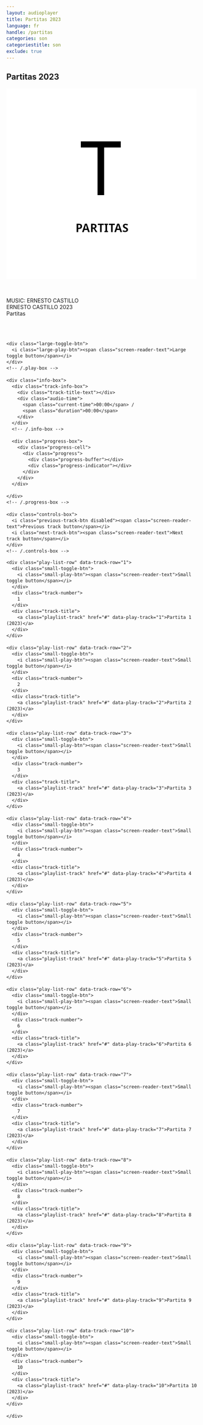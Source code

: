 ```yaml
---
layout: audioplayer
title: Partitas 2023
language: fr
handle: /partitas
categories: son
categoriestitle: son
exclude: true
---
```

## Partitas 2023 
<a href="/Partitas" title="Partitas"><a rel="lightbox" data-lightbox="example-1" href="/images/Partitas.jpg" title="Partitas Cover"><img src="/images/Partitas.jpg" alt="Partitas Cover" class="img-left"></a></a>
  
<br />  

MUSIC: ERNESTO CASTILLO  
ERNESTO CASTILLO 2023  
Partitas   
  
<br style="clear:both" />
<br style="clear:both" />

<div class="container">
  <audio id="audio" preload="none" tabindex="0">
    			<source src="https://docs.google.com/uc?export=open&id=1hZ7f3O45fOIBJhK_1ocM4ZxmOwFpUuW2" data-track-number="1" />
    			Your browser does not support HTML5 audio. 
    			<source src="https://docs.google.com/uc?export=open&id=1SpL6YKjd1x2pY9PQ_atRlh1iSmuGTIrP" data-track-number="2" />
    			Your browser does not support HTML5 audio. 
    			<source src="https://docs.google.com/uc?export=open&id=1vCV6GTwZCJETEfS4anGa5j5d4XDPEXkB" data-track-number="3" />
    			Your browser does not support HTML5 audio.
    			<source src="https://docs.google.com/uc?export=open&id=1LQN5MzME-g4YI5EdsZAAT8b5YlyyTwJj" data-track-number="4" />
    			Your browser does not support HTML5 audio.  
    			<source src="https://docs.google.com/uc?export=open&id=1hXRdVzr0BRxPre6TYfE0dF2Oq5mWIXBX" data-track-number="5" />
    			Your browser does not support HTML5 audio.      			
    			<source src="https://docs.google.com/uc?export=open&id=1NRwCQoJ338GH3dKsvnF6HuNBucTz1Uc1" data-track-number="6" />
    			Your browser does not support HTML5 audio.  
    			<source src="https://docs.google.com/uc?export=open&id=1ZM-jcJyKwM0Y3OsCqzhrdiF0pOpVh09s" data-track-number="7" />
    			Your browser does not support HTML5 audio.  
    			<source src="https://docs.google.com/uc?export=open&id=1ts9fjjrmz_tOnSZgyGCLCmeQ_u5yYJr5" data-track-number="8" />
    			Your browser does not support HTML5 audio.  
    			<source src="https://docs.google.com/uc?export=open&id=1BB-tLOYye2_DbTXfzcx0M1sumzOCNSub" data-track-number="9" />
    			Your browser does not support HTML5 audio.  
                <source src="https://docs.google.com/uc?export=open&id=1B5H7YgB32iaDFHDgnXTnexdTk9CZ4haA" data-track-number="10" />
    			Your browser does not support HTML5 audio.  
    		</audio>

  <div class="player">

    <div class="large-toggle-btn">
      <i class="large-play-btn"><span class="screen-reader-text">Large toggle button</span></i>
    </div>
    <!-- /.play-box -->

    <div class="info-box">
      <div class="track-info-box">
        <div class="track-title-text"></div>
        <div class="audio-time">
          <span class="current-time">00:00</span> /
          <span class="duration">00:00</span>
        </div>
      </div>
      <!-- /.info-box -->

      <div class="progress-box">
        <div class="progress-cell">
          <div class="progress">
            <div class="progress-buffer"></div>
            <div class="progress-indicator"></div>
          </div>
        </div>
      </div>

    </div>
    <!-- /.progress-box -->

    <div class="controls-box">
      <i class="previous-track-btn disabled"><span class="screen-reader-text">Previous track button</span></i>
      <i class="next-track-btn"><span class="screen-reader-text">Next track button</span></i>
    </div>
    <!-- /.controls-box -->

  </div>
  <!-- /.player -->

  <div class="play-list">

    <div class="play-list-row" data-track-row="1">
      <div class="small-toggle-btn">
        <i class="small-play-btn"><span class="screen-reader-text">Small toggle button</span></i>
      </div>
      <div class="track-number">
        1
      </div>
      <div class="track-title">
        <a class="playlist-track" href="#" data-play-track="1">Partita 1 (2023)</a>
      </div>
    </div>

    <div class="play-list-row" data-track-row="2">
      <div class="small-toggle-btn">
        <i class="small-play-btn"><span class="screen-reader-text">Small toggle button</span></i>
      </div>
      <div class="track-number">
        2
      </div>
      <div class="track-title">
        <a class="playlist-track" href="#" data-play-track="2">Partita 2 (2023)</a>
      </div>
    </div>
    
    <div class="play-list-row" data-track-row="3">
      <div class="small-toggle-btn">
        <i class="small-play-btn"><span class="screen-reader-text">Small toggle button</span></i>
      </div>
      <div class="track-number">
        3
      </div>
      <div class="track-title">
        <a class="playlist-track" href="#" data-play-track="3">Partita 3 (2023)</a>
      </div>
    </div>
    
    <div class="play-list-row" data-track-row="4">
      <div class="small-toggle-btn">
        <i class="small-play-btn"><span class="screen-reader-text">Small toggle button</span></i>
      </div>
      <div class="track-number">
        4
      </div>
      <div class="track-title">
        <a class="playlist-track" href="#" data-play-track="4">Partita 4 (2023)</a>
      </div>
    </div>
  
    <div class="play-list-row" data-track-row="5">
      <div class="small-toggle-btn">
        <i class="small-play-btn"><span class="screen-reader-text">Small toggle button</span></i>
      </div>
      <div class="track-number">
        5
      </div>
      <div class="track-title">
        <a class="playlist-track" href="#" data-play-track="5">Partita 5 (2023)</a>
      </div>
    </div>
    
    <div class="play-list-row" data-track-row="6">
      <div class="small-toggle-btn">
        <i class="small-play-btn"><span class="screen-reader-text">Small toggle button</span></i>
      </div>
      <div class="track-number">
        6
      </div>
      <div class="track-title">
        <a class="playlist-track" href="#" data-play-track="6">Partita 6 (2023)</a>
      </div>
    </div>  
    
    <div class="play-list-row" data-track-row="7">
      <div class="small-toggle-btn">
        <i class="small-play-btn"><span class="screen-reader-text">Small toggle button</span></i>
      </div>
      <div class="track-number">
        7
      </div>
      <div class="track-title">
        <a class="playlist-track" href="#" data-play-track="7">Partita 7 (2023)</a>
      </div>
    </div>   
    
    <div class="play-list-row" data-track-row="8">
      <div class="small-toggle-btn">
        <i class="small-play-btn"><span class="screen-reader-text">Small toggle button</span></i>
      </div>
      <div class="track-number">
        8
      </div>
      <div class="track-title">
        <a class="playlist-track" href="#" data-play-track="8">Partita 8 (2023)</a>
      </div>
    </div>   
    
    <div class="play-list-row" data-track-row="9">
      <div class="small-toggle-btn">
        <i class="small-play-btn"><span class="screen-reader-text">Small toggle button</span></i>
      </div>
      <div class="track-number">
        9
      </div>
      <div class="track-title">
        <a class="playlist-track" href="#" data-play-track="9">Partita 9 (2023)</a>
      </div>
    </div>   
    
    <div class="play-list-row" data-track-row="10">
      <div class="small-toggle-btn">
        <i class="small-play-btn"><span class="screen-reader-text">Small toggle button</span></i>
      </div>
      <div class="track-number">
        10
      </div>
      <div class="track-title">
        <a class="playlist-track" href="#" data-play-track="10">Partita 10 (2023)</a>
      </div>
    </div>   
    
    </div>
